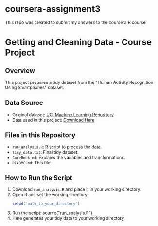 # coursera-assignment3
This repo was created to submit my answers to the coursera R course
# Getting and Cleaning Data - Course Project

## Overview
This project prepares a tidy dataset from the "Human Activity Recognition Using Smartphones" dataset.

## Data Source
- Original dataset: [UCI Machine Learning Repository](http://archive.ics.uci.edu/ml/datasets/Human+Activity+Recognition+Using+Smartphones)
- Data used in this project: [Download Here](https://d396qusza40orc.cloudfront.net/getdata%2Fprojectfiles%2FUCI%20HAR%20Dataset.zip)

## Files in this Repository
- `run_analysis.R`: R script to process the data.
- `tidy_data.txt`: Final tidy dataset.
- `CodeBook.md`: Explains the variables and transformations.
- `README.md`: This file.

## How to Run the Script
1. Download `run_analysis.R` and place it in your working directory.
2. Open R and set the working directory:
   ```r
   setwd("path_to_your_directory")
3. Run the script:
   source("run_analysis.R")
4. Here generates your tidy data to your working directory.
